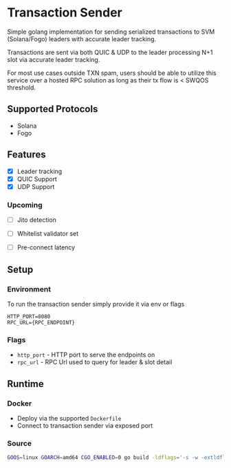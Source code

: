# Transaction Sender

Simple golang implementation for sending serialized transactions to SVM (Solana/Fogo) leaders with accurate leader tracking. 

Transactions are sent via both QUIC & UDP to the leader processing N+1 slot via accurate leader tracking. 

For most use cases outside TXN spam, users should be able to utilize this service over a hosted RPC solution as long as their tx flow is < SWQOS threshold. 

## Supported Protocols
* Solana
* Fogo

## Features
 * [x] Leader tracking
 * [x] QUIC Support
 * [x] UDP Support

### Upcoming
* [ ] Jito detection
* [ ] Whitelist validator set
* [ ] Pre-connect latency


## Setup

### Environment
To run the transaction sender simply provide it via env or flags

```env
HTTP_PORT=8080
RPC_URL={RPC_ENDPOINT}
```

### Flags
* `http_port` - HTTP port to serve the endpoints on 
* `rpc_url` - RPC Url used to query for leader & slot detail


## Runtime

### Docker
* Deploy via the supported `Dockerfile`
* Connect to transaction sender via exposed port

### Source

```bash
GOOS=linux GOARCH=amd64 CGO_ENABLED=0 go build -ldflags='-s -w -extldflags "-static"' -o txn_worker ./runtime/main.go -o transaction_sender
```
